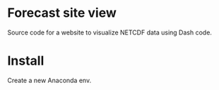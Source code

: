 # Forecast site view

Source code for a website to visualize NETCDF data using Dash code.

# Install

Create a new Anaconda env.
